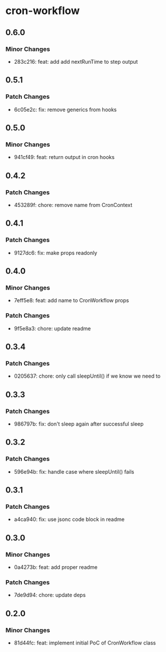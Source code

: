 # cron-workflow

## 0.6.0

### Minor Changes

- 283c216: feat: add add nextRunTime to step output

## 0.5.1

### Patch Changes

- 6c05e2c: fix: remove generics from hooks

## 0.5.0

### Minor Changes

- 941cf49: feat: return output in cron hooks

## 0.4.2

### Patch Changes

- 453289f: chore: remove name from CronContext

## 0.4.1

### Patch Changes

- 9127dc6: fix: make props readonly

## 0.4.0

### Minor Changes

- 7eff5e8: feat: add name to CronWorkflow props

### Patch Changes

- 9f5e8a3: chore: update readme

## 0.3.4

### Patch Changes

- 0205637: chore: only call sleepUntil() if we know we need to

## 0.3.3

### Patch Changes

- 986797b: fix: don't sleep again after successful sleep

## 0.3.2

### Patch Changes

- 596e94b: fix: handle case where sleepUntil() fails

## 0.3.1

### Patch Changes

- a4ca940: fix: use jsonc code block in readme

## 0.3.0

### Minor Changes

- 0a4273b: feat: add proper readme

### Patch Changes

- 7de9d94: chore: update deps

## 0.2.0

### Minor Changes

- 81d44fc: feat: implement initial PoC of CronWorkflow class
